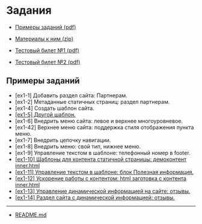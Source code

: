 # Задания

* [Примеры заданий (pdf)](http://training.1c-bitrix.ru/upload/exam_dev/pubinfo/Ex1AllType.pdf)

* [Материалы к ним (zip)](http://training.1c-bitrix.ru/upload/exam_dev/pubinfo/Ex1DemoMaterials.zip)

* [Тестовый билет №1 (pdf)](http://training.1c-bitrix.ru/upload/exam_dev/pubinfo/Ex1Demo1.pdf)

* [Тестовый билет №2 (pdf)](http://training.1c-bitrix.ru/upload/exam_dev/pubinfo/Ex1Demo2.pdf)

## Примеры заданий

* [ex1-1] Добавить раздел сайта: Партнерам.
* [ex1-2] Метаданные статичных страниц: раздел партнерам.
* [ex1-4] Создать шаблон сайта.
* [[ex1-5] Другой шаблон.](./ex1-5.md)
* [ex1-6] Внедрить меню сайта: левое и верхнее многоуровневое.
* [ex1-42] Верхнее меню сайта: поддержка стиля отображения пункта меню.
* [ex1-7] Внедрить цепочку навигации.
* [ex1-8] Внедрить меню: свой тип, нижнее меню.
* [ex1-9] Управление текстом в шаблоне: телефонный номер в footer.
* [[ex1-10] Шаблоны для контента статичной страницы: демоконтент inner.html](./ex1-10.md)
* [[ex1-11] Управление текстом в шаблоне: блок Полезная информация.](./ex1-11.md)
* [[ex1-12] Ускорение работы с контентом: html заготовка с контента inner.html](./ex1-12.md)
* [[ex1-13] Управление динамической информацией на сайте: отзывы.](./ex1-13.md)
* [[ex1-14] Раздел сайта с динамической информацией: отзывы.](./ex1-14.md)

____
* [README.md](../../README.md)